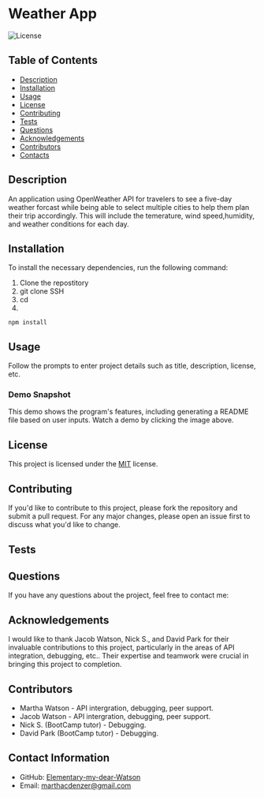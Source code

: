 # Weather App

![License](https://img.shields.io/badge/License-MIT-blue.svg)

## Table of Contents
- [Description](#description)
- [Installation](#installation)
- [Usage](#usage)
- [License](#license)
- [Contributing](#contributing)
- [Tests](#tests)
- [Questions](#questions)
- [Acknowledgements](#acknowledgements)
- [Contributors](#contributors)
- [Contacts](#contacts)

## Description
An application using OpenWeather API for travelers to see a five-day weather forcast while being able to select multiple cities to help them plan their trip accordingly. This will include the temerature, wind speed,humidity, and weather conditions for each day. 

## Installation
To install the necessary dependencies, run the following command:
1. Clone the repostitory
2. git clone SSH 
3. cd
4. 

```
npm install
```

## Usage
Follow the prompts to enter project details such as title, description, license, etc.

### Demo Snapshot
This demo shows the program's features, including generating a README file based on user inputs. Watch a demo by clicking the image above.


## License
This project is licensed under the [MIT](https://opensource.org/licenses/MIT) license.

## Contributing
If you'd like to contribute to this project, please fork the repository and submit a pull request. For any major changes, please open an issue first to discuss what you'd like to change.

## Tests

## Questions
If you have any questions about the project, feel free to contact me:

## Acknowledgements
I would like to thank Jacob Watson, Nick S., and David Park for their invaluable contributions to this project, particularly in the areas of API integration, debugging, etc.. Their expertise and teamwork were crucial in bringing this project to completion.

## Contributors
- Martha Watson - API intergration, debugging, peer support.
- Jacob Watson - API intergration, debugging, peer support.
- Nick S. (BootCamp tutor) - Debugging.
- David Park (BootCamp tutor) - Debugging.

## Contact Information
- GitHub: [Elementary-my-dear-Watson](https://github.com/Elementary-my-dear-Watson)
- Email: marthacdenzer@gmail.com

